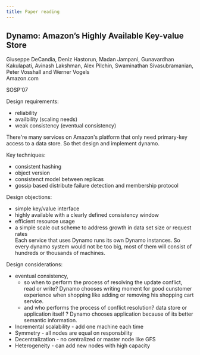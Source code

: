 ```yaml
---
title: Paper reading
---
```


## Dynamo: Amazon’s Highly Available Key-value Store
Giuseppe DeCandia, Deniz Hastorun, Madan Jampani, Gunavardhan Kakulapati,Avinash Lakshman, Alex Pilchin, Swaminathan Sivasubramanian, Peter Vosshalland Werner Vogels  
Amazon.com  

SOSP'07 

Design requirements:  
- reliability  
- availbility (scaling needs)  
- weak consistency (eventual consistency)  

There're many services on Amazon's platform that only need primary-key access to a data store. So thet design and implement dynamo.

Key techniques:  
- consistent hashing  
- object version  
- consistenct model between replicas  
- gossip based distribute failure detection and membership protocol  

Design objections:  
- simple key/value interface  
- highly available with a clearly defined consistency window  
- efficient resource usage  
- a simple scale out scheme to address growth in data set size or request rates  
Each service that uses Dynamo runs its own Dynamo instances. So every dynamo system would not be too big, most of them will consist of hundreds or thousands of machines.

Design considerations:  
* eventual consistency,   
  * so when to perform the process of resolving the 	update conflict, read or write? Dynamo chooses 	writing moment for good cunstomer experience when 	shopping like adding or removing his shopping cart 	service.
  * and who performs the process of conflict resolution? 	data store or application itself ? Dynamo chooses 	application because of its better semantic 	information.
* Incremental scalability - add one machine each time
* Symmetry - all nodes are equal on responsbility
* Decentralization - no centralized or master node like GFS
* Heterogeneity - can add new nodes with high capacity 

